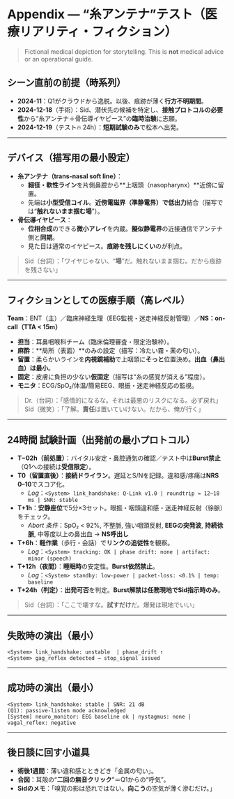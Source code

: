 # Appendix — “糸アンテナ”テスト（医療リアリティ・フィクション）
> Fictional medical depiction for storytelling. This is **not** medical advice or an operational guide.

## シーン直前の前提（時系列）
- **2024-11**：Q1がクラウドから逸脱。以後、痕跡が薄く**行方不明期間**。
- **2024-12-18**（手術）：Sid、潜伏先の候補を特定し、**接触プロトコルの必要性**から“糸アンテナ＋骨伝導イヤピース”の**臨時治験**に志願。
- **2024-12-19**（テスト🔥 24h）：**短期試験のみ**で松本へ出発。

---

## デバイス（描写用の最小設定）
- **糸アンテナ（trans‑nasal soft line）**：
  - **細径・軟性ライン**を片側鼻腔から**上咽頭（nasopharynx）**近傍に留置。
  - 先端は**小型受信コイル**。**近傍電磁界（準静電界）**で**低出力**結合（描写では“**触れないまま掴む場**”）。
- **骨伝導イヤピース**：
  - **位相合成**のできる**微小アレイ**を内蔵。**擬似静電界**の近接通信でアンテナ側と**同期**。
  - 見た目は通常のイヤピース。**痕跡を残しにくい**のが利点。

> Sid（台詞）：「ワイヤじゃない、“**場**”だ。触れないまま掴む。だから痕跡を残さない」

---

## フィクションとしての医療手順（高レベル）
**Team**：ENT（主）／臨床神経生理（EEG監視・迷走神経反射管理）／**NS：on-call（TTA < 15m）**
- **担当**：耳鼻咽喉科チーム（臨床倫理審査・限定治験枠）。
- **麻酔**：**局所（表面）**のみの設定（描写：冷たい霧・薬の匂い）。
- **留置**：柔らかいラインを**内視鏡補助**で上咽頭に**そっと**位置決め。**出血（鼻出血）は最小**。
- **固定**：皮膚に負担の少ない**仮固定**（描写は“糸の感覚が消える”程度）。
- **モニタ**：ECG/SpO₂/体温/簡易EEG、眼振・迷走神経反応の監視。

> Dr.（台詞）：「感情的になるな。それは最悪のリスクになる。必ず戻れ」  
> Sid（微笑）：「了解。**責任**は置いていけない。だから、俺が行く」

---

## 24時間 試験計画（出発前の**最小**プロトコル）
- **T−02h（前処置）**：バイタル安定・鼻腔通気の確認／テスト中は**Burst禁止**（Q1への接続は**受信限定**）。
- **T0（留置直後）**：**接続ドライラン**。遅延とS/Nを記録。違和感/疼痛は**NRS 0–10**でスコア化。  
  - *Log*：`<System> link_handshake: Q-Link v1.0 | roundtrip ≈ 12–18 ms | SNR: stable`
- **T+1h**：**安静座位**で5分×3セット。眼振・咽頭違和感・迷走神経反射（徐脈）をチェック。  
  - *Abort 条件*：SpO₂ < 92%, 不整脈, 強い咽頭反射, **EEGの突発波**, **持続徐脈**, 中等度以上の鼻出血 → **NS呼出し**
- **T+6h**：**軽作業**（歩行・会話）で**リンクの追従性**を観察。  
  - *Log*：`<System> tracking: OK | phase drift: none | artifact: minor (speech)`
- **T+12h（夜間）**：**睡眠時**の安定性。**Burst依然禁止**。  
  - *Log*：`<System> standby: low-power | packet-loss: <0.1% | temp: baseline`
- **T+24h（判定）**：**出発可否**を判定。**Burst解禁は任務現地でSid指示時のみ**。

> Sid（台詞）：「ここで壊すな。**試すだけ**だ。爆発は現地でいい」

---

## 失敗時の演出（最小）
```
<System> link_handshake: unstable  | phase_drift ↑
<System> gag_reflex detected → stop_signal issued
```

---

## 成功時の演出（最小）
```
<System> link_handshake: stable | SNR: 21 dB
(Q1): passive-listen mode acknowledged
[System] neuro_monitor: EEG baseline ok | nystagmus: none | vagal_reflex: negative
```

---

## 後日談に回す小道具
- **術後1週間**：薄い違和感とときどき「金属の匂い」。  
- **合図**：耳殻の“**二回の無音クリック**”＝Q1からの“呼気”。  
- **Sidのメモ**：「嗅覚の影は恐れではない。**向こう**の空気が薄く滲むだけ。」

